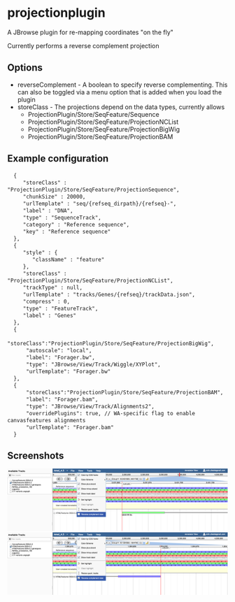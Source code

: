 # projectionplugin

A JBrowse plugin for re-mapping coordinates "on the fly"

Currently performs a reverse complement projection


## Options

* reverseComplement - A boolean to specify reverse complementing. This can also be toggled via a menu option that is added when you load the plugin
* storeClass - The projections depend on the data types, currently allows
  * ProjectionPlugin/Store/SeqFeature/Sequence
  * ProjectionPlugin/Store/SeqFeature/ProjectionNCList
  * ProjectionPlugin/Store/SeqFeature/ProjectionBigWig
  * ProjectionPlugin/Store/SeqFeature/ProjectionBAM



## Example configuration


      {
         "storeClass" : "ProjectionPlugin/Store/SeqFeature/ProjectionSequence",
         "chunkSize" : 20000,
         "urlTemplate" : "seq/{refseq_dirpath}/{refseq}-",
         "label" : "DNA",
         "type" : "SequenceTrack",
         "category" : "Reference sequence",
         "key" : "Reference sequence"
      },
      {
         "style" : {
            "className" : "feature"
         },
         "storeClass" : "ProjectionPlugin/Store/SeqFeature/ProjectionNCList",
         "trackType" : null,
         "urlTemplate" : "tracks/Genes/{refseq}/trackData.json",
         "compress" : 0,
         "type" : "FeatureTrack",
         "label" : "Genes"
      },
      {
          "storeClass":"ProjectionPlugin/Store/SeqFeature/ProjectionBigWig",
          "autoscale": "local",
          "label": "Forager.bw",
          "type": "JBrowse/View/Track/Wiggle/XYPlot",
          "urlTemplate": "Forager.bw"
      },
      {
          "storeClass":"ProjectionPlugin/Store/SeqFeature/ProjectionBAM",
          "label": "Forager.bam",
          "type": "JBrowse/View/Track/Alignments2",
          "overridePlugins": true, // WA-specific flag to enable canvasfeatures alignments
          "urlTemplate": "Forager.bam"
      }

## Screenshots

![](img/forward.png)
![](img/reverse.png)




